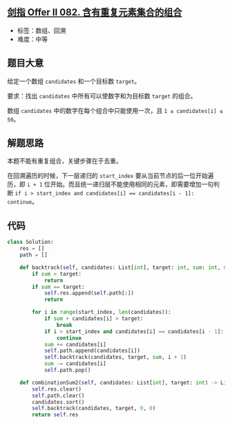 ## [剑指 Offer II 082. 含有重复元素集合的组合](https://leetcode-cn.com/problems/4sjJUc/)

- 标签：数组、回溯
- 难度：中等

## 题目大意

给定一个数组 `candidates` 和一个目标数 `target`。

要求：找出 `candidates` 中所有可以使数字和为目标数 `target` 的组合。

数组 `candidates` 中的数字在每个组合中只能使用一次，且 `1 ≤ candidates[i] ≤ 50`。

## 解题思路

本题不能有重复组合，关键步骤在于去重。

在回溯遍历的时候，下一层递归的 `start_index` 要从当前节点的后一位开始遍历，即 `i + 1` 位开始。而且统一递归层不能使用相同的元素，即需要增加一句判断 `if i > start_index and candidates[i] == candidates[i - 1]: continue`。

## 代码

```Python
class Solution:
    res = []
    path = []

    def backtrack(self, candidates: List[int], target: int, sum: int, start_index: int):
        if sum > target:
            return
        if sum == target:
            self.res.append(self.path[:])
            return

        for i in range(start_index, len(candidates)):
            if sum + candidates[i] > target:
                break
            if i > start_index and candidates[i] == candidates[i - 1]:
                continue
            sum += candidates[i]
            self.path.append(candidates[i])
            self.backtrack(candidates, target, sum, i + 1)
            sum -= candidates[i]
            self.path.pop()

    def combinationSum2(self, candidates: List[int], target: int) -> List[List[int]]:
        self.res.clear()
        self.path.clear()
        candidates.sort()
        self.backtrack(candidates, target, 0, 0)
        return self.res
```


